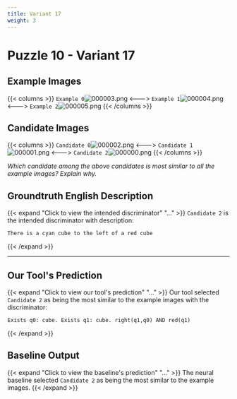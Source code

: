 ```yaml
---
title: Variant 17
weight: 3
---
```


# Puzzle 10 - Variant 17

## Example Images
{{< columns >}}
`Example 0`![000003.png](/clevr-variants/alternate-color/fovariant-17/render/images/CLEVR_val_000003.png)
<--->
`Example 1`![000004.png](/clevr-variants/alternate-color/fovariant-17/render/images/CLEVR_val_000004.png)
<--->
`Example 2`![000005.png](/clevr-variants/alternate-color/fovariant-17/render/images/CLEVR_val_000005.png)
{{< /columns >}}

## Candidate Images
{{< columns >}}
`Candidate 0`![000002.png](/clevr-variants/alternate-color/fovariant-17/render/images/CLEVR_val_000002.png)
<--->
`Candidate 1`![000001.png](/clevr-variants/alternate-color/fovariant-17/render/images/CLEVR_val_000001.png)
<--->
`Candidate 2`![000000.png](/clevr-variants/alternate-color/fovariant-17/render/images/CLEVR_val_000000.png)
{{< /columns >}}

*Which candidate among the above candidates is most similar to all the example images? Explain why.*

## Groundtruth English Description

{{< expand "Click to view the intended discriminator" "..." >}}
`Candidate 2` is the intended discriminator with description:
```plaintext 
There is a cyan cube to the left of a red cube
```
{{< /expand >}}

---



## Our Tool's Prediction

{{< expand "Click to view our tool's prediction" "..." >}}
Our tool selected `Candidate 2` as being the most similar to the example images with the discriminator:
```plaintext
Exists q0: cube. Exists q1: cube. right(q1,q0) AND red(q1)
```
{{< /expand >}}



## Baseline Output

{{< expand "Click to view the baseline's prediction" "..." >}}
The neural baseline selected `Candidate 2` as being the most similar to the example images.
{{< /expand >}}

